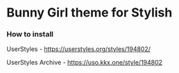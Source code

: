 # Bunny Girl theme for Stylish

### How to install
UserStyles - https://userstyles.org/styles/194802/

UserStyles Archive - https://uso.kkx.one/style/194802
